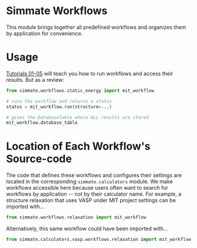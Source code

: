 Simmate Workflows
=================

This module brings together all predefined workflows and organizes them by application for convenience.


Usage
======

[Tutorials 01-05](https://github.com/jacksund/simmate/tree/main/tutorials) will teach you how to run workflows and access their results. But as a review:

``` python
from simmate.workflows.static_energy import mit_workflow

# runs the workflow and returns a status
status = mit_workflow.run(structure=...)

# gives the DatabaseTable where ALL results are stored
mit_workflow.database_table
```


Location of Each Workflow's Source-code
=======================================

The code that defines these workflows and configures their settings are located in the corresponding `simmate.calculators` module. We make workflows accessible here because users often want to search for workflows by application -- not by their calculator name. For example, a structure relaxation that uses VASP under MIT project settings can be imported with...

``` python
from simmate.workflows.relaxation import mit_workflow
```

Alternatively, this same workflow could have been imported with...

``` python
from simmate.calculators.vasp.workflows.relaxation import mit_workflow
```
